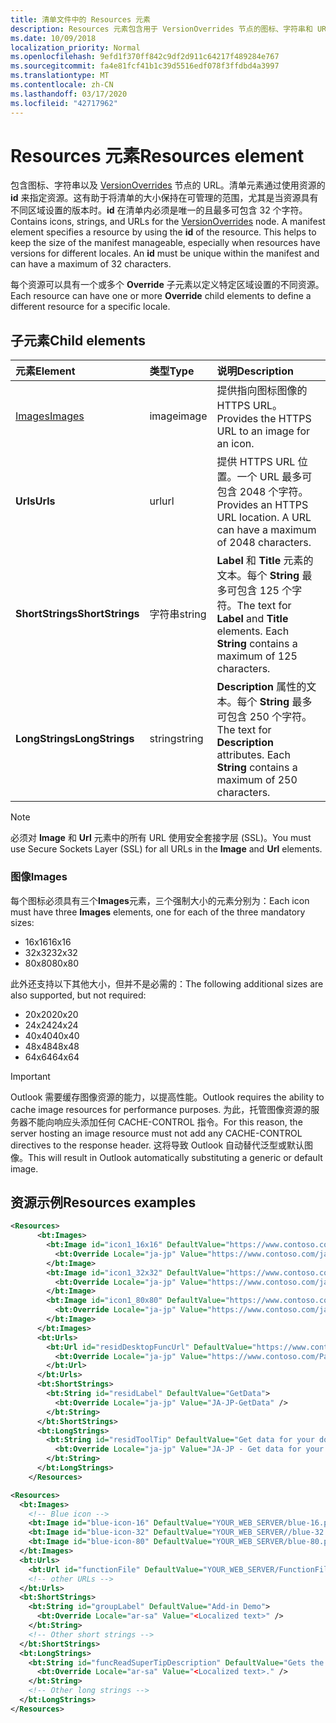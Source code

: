 ```yaml
---
title: 清单文件中的 Resources 元素
description: Resources 元素包含用于 VersionOverrides 节点的图标、字符串和 URL。
ms.date: 10/09/2018
localization_priority: Normal
ms.openlocfilehash: 9efd1f370ff842c9df2d911c64217f489284e767
ms.sourcegitcommit: fa4e81fcf41b1c39d5516edf078f3ffdbd4a3997
ms.translationtype: MT
ms.contentlocale: zh-CN
ms.lasthandoff: 03/17/2020
ms.locfileid: "42717962"
---
```

# <a name="resources-element"></a><span data-ttu-id="6ee2a-103">Resources 元素</span><span class="sxs-lookup"><span data-stu-id="6ee2a-103">Resources element</span></span>

<span data-ttu-id="6ee2a-p101">包含图标、字符串以及 [VersionOverrides](versionoverrides.md) 节点的 URL。清单元素通过使用资源的 **id** 来指定资源。这有助于将清单的大小保持在可管理的范围，尤其是当资源具有不同区域设置的版本时。**id** 在清单内必须是唯一的且最多可包含 32 个字符。</span><span class="sxs-lookup"><span data-stu-id="6ee2a-p101">Contains icons, strings, and URLs for the [VersionOverrides](versionoverrides.md) node. A manifest element specifies a resource by using the **id** of the resource. This helps to keep the size of the manifest manageable, especially when resources have versions for different locales. An **id** must be unique within the manifest and can have a maximum of 32 characters.</span></span>

<span data-ttu-id="6ee2a-108">每个资源可以具有一个或多个 **Override** 子元素以定义特定区域设置的不同资源。</span><span class="sxs-lookup"><span data-stu-id="6ee2a-108">Each resource can have one or more **Override** child elements to define a different resource for a specific locale.</span></span>

## <a name="child-elements"></a><span data-ttu-id="6ee2a-109">子元素</span><span class="sxs-lookup"><span data-stu-id="6ee2a-109">Child elements</span></span>

|  <span data-ttu-id="6ee2a-110">元素</span><span class="sxs-lookup"><span data-stu-id="6ee2a-110">Element</span></span> |  <span data-ttu-id="6ee2a-111">类型</span><span class="sxs-lookup"><span data-stu-id="6ee2a-111">Type</span></span>  |  <span data-ttu-id="6ee2a-112">说明</span><span class="sxs-lookup"><span data-stu-id="6ee2a-112">Description</span></span>  |
|:-----|:-----|:-----|
|  [<span data-ttu-id="6ee2a-113">Images</span><span class="sxs-lookup"><span data-stu-id="6ee2a-113">Images</span></span>](#images)            |  <span data-ttu-id="6ee2a-114">image</span><span class="sxs-lookup"><span data-stu-id="6ee2a-114">image</span></span>   |  <span data-ttu-id="6ee2a-115">提供指向图标图像的 HTTPS URL。</span><span class="sxs-lookup"><span data-stu-id="6ee2a-115">Provides the HTTPS URL to an image for an icon.</span></span> |
|  <span data-ttu-id="6ee2a-116">**Urls**</span><span class="sxs-lookup"><span data-stu-id="6ee2a-116">**Urls**</span></span>                |  <span data-ttu-id="6ee2a-117">url</span><span class="sxs-lookup"><span data-stu-id="6ee2a-117">url</span></span>     |  <span data-ttu-id="6ee2a-p102">提供 HTTPS URL 位置。一个 URL 最多可包含 2048 个字符。</span><span class="sxs-lookup"><span data-stu-id="6ee2a-p102">Provides an HTTPS URL location. A URL can have a maximum of 2048 characters.</span></span> |
|  <span data-ttu-id="6ee2a-120">**ShortStrings**</span><span class="sxs-lookup"><span data-stu-id="6ee2a-120">**ShortStrings**</span></span> |  <span data-ttu-id="6ee2a-121">字符串</span><span class="sxs-lookup"><span data-stu-id="6ee2a-121">string</span></span>  |  <span data-ttu-id="6ee2a-p103">**Label** 和 **Title** 元素的文本。每个 **String** 最多可包含 125 个字符。</span><span class="sxs-lookup"><span data-stu-id="6ee2a-p103">The text for **Label** and **Title** elements. Each **String** contains a maximum of 125 characters.</span></span>|
|  <span data-ttu-id="6ee2a-124">**LongStrings**</span><span class="sxs-lookup"><span data-stu-id="6ee2a-124">**LongStrings**</span></span>  |  <span data-ttu-id="6ee2a-125">string</span><span class="sxs-lookup"><span data-stu-id="6ee2a-125">string</span></span>  | <span data-ttu-id="6ee2a-p104">**Description** 属性的文本。每个 **String** 最多可包含 250 个字符。</span><span class="sxs-lookup"><span data-stu-id="6ee2a-p104">The text for **Description** attributes. Each **String** contains a maximum of 250 characters.</span></span>|

> [!NOTE]
> <span data-ttu-id="6ee2a-128">必须对 **Image** 和 **Url** 元素中的所有 URL 使用安全套接字层 (SSL)。</span><span class="sxs-lookup"><span data-stu-id="6ee2a-128">You must use Secure Sockets Layer (SSL) for all URLs in the **Image** and **Url** elements.</span></span>

### <a name="images"></a><span data-ttu-id="6ee2a-129">图像</span><span class="sxs-lookup"><span data-stu-id="6ee2a-129">Images</span></span>
<span data-ttu-id="6ee2a-130">每个图标必须具有三个**Images**元素，三个强制大小的元素分别为：</span><span class="sxs-lookup"><span data-stu-id="6ee2a-130">Each icon must have three **Images** elements, one for each of the three mandatory sizes:</span></span>

- <span data-ttu-id="6ee2a-131">16x16</span><span class="sxs-lookup"><span data-stu-id="6ee2a-131">16x16</span></span>
- <span data-ttu-id="6ee2a-132">32x32</span><span class="sxs-lookup"><span data-stu-id="6ee2a-132">32x32</span></span>
- <span data-ttu-id="6ee2a-133">80x80</span><span class="sxs-lookup"><span data-stu-id="6ee2a-133">80x80</span></span>

<span data-ttu-id="6ee2a-134">此外还支持以下其他大小，但并不是必需的：</span><span class="sxs-lookup"><span data-stu-id="6ee2a-134">The following additional sizes are also supported, but not required:</span></span>

- <span data-ttu-id="6ee2a-135">20x20</span><span class="sxs-lookup"><span data-stu-id="6ee2a-135">20x20</span></span>
- <span data-ttu-id="6ee2a-136">24x24</span><span class="sxs-lookup"><span data-stu-id="6ee2a-136">24x24</span></span>
- <span data-ttu-id="6ee2a-137">40x40</span><span class="sxs-lookup"><span data-stu-id="6ee2a-137">40x40</span></span>
- <span data-ttu-id="6ee2a-138">48x48</span><span class="sxs-lookup"><span data-stu-id="6ee2a-138">48x48</span></span>
- <span data-ttu-id="6ee2a-139">64x64</span><span class="sxs-lookup"><span data-stu-id="6ee2a-139">64x64</span></span>

> [!IMPORTANT] 
> <span data-ttu-id="6ee2a-140">Outlook 需要缓存图像资源的能力，以提高性能。</span><span class="sxs-lookup"><span data-stu-id="6ee2a-140">Outlook requires the ability to cache image resources for performance purposes.</span></span> <span data-ttu-id="6ee2a-141">为此，托管图像资源的服务器不能向响应头添加任何 CACHE-CONTROL 指令。</span><span class="sxs-lookup"><span data-stu-id="6ee2a-141">For this reason, the server hosting an image resource must not add any CACHE-CONTROL directives to the response header.</span></span> <span data-ttu-id="6ee2a-142">这将导致 Outlook 自动替代泛型或默认图像。</span><span class="sxs-lookup"><span data-stu-id="6ee2a-142">This will result in Outlook automatically substituting a generic or default image.</span></span>    

## <a name="resources-examples"></a><span data-ttu-id="6ee2a-143">资源示例</span><span class="sxs-lookup"><span data-stu-id="6ee2a-143">Resources examples</span></span> 

```XML
<Resources>
      <bt:Images>
        <bt:Image id="icon1_16x16" DefaultValue="https://www.contoso.com/icon_default.png">
          <bt:Override Locale="ja-jp" Value="https://www.contoso.com/ja-jp16-icon_default.png" />
        </bt:Image>
        <bt:Image id="icon1_32x32" DefaultValue="https://www.contoso.com/icon_default.png">
          <bt:Override Locale="ja-jp" Value="https://www.contoso.com/ja-jp32-icon_default.png" />
        </bt:Image>
        <bt:Image id="icon1_80x80" DefaultValue="https://www.contoso.com/icon_default.png">
          <bt:Override Locale="ja-jp" Value="https://www.contoso.com/ja-jp80-icon_default.png" />
        </bt:Image>
      </bt:Images>
      <bt:Urls>
        <bt:Url id="residDesktopFuncUrl" DefaultValue="https://www.contoso.com/Pages/Home.aspx">
          <bt:Override Locale="ja-jp" Value="https://www.contoso.com/Pages/Home.aspx" />
        </bt:Url>
      </bt:Urls>
      <bt:ShortStrings>
        <bt:String id="residLabel" DefaultValue="GetData">
          <bt:Override Locale="ja-jp" Value="JA-JP-GetData" />
        </bt:String>
      </bt:ShortStrings>
      <bt:LongStrings>
        <bt:String id="residToolTip" DefaultValue="Get data for your document.">
          <bt:Override Locale="ja-jp" Value="JA-JP - Get data for your document." />
        </bt:String>
      </bt:LongStrings>
    </Resources>
```

```xml
<Resources>
  <bt:Images>
    <!-- Blue icon -->
    <bt:Image id="blue-icon-16" DefaultValue="YOUR_WEB_SERVER/blue-16.png"/>
    <bt:Image id="blue-icon-32" DefaultValue="YOUR_WEB_SERVER//blue-32.png"/>
    <bt:Image id="blue-icon-80" DefaultValue="YOUR_WEB_SERVER/blue-80.png"/>
  </bt:Images>
  <bt:Urls>
    <bt:Url id="functionFile" DefaultValue="YOUR_WEB_SERVER/FunctionFile/Functions.html"/>
    <!-- other URLs -->
  </bt:Urls>
  <bt:ShortStrings>
    <bt:String id="groupLabel" DefaultValue="Add-in Demo">
      <bt:Override Locale="ar-sa" Value="<Localized text>" />
    </bt:String>
    <!-- Other short strings -->
  </bt:ShortStrings>
  <bt:LongStrings>
    <bt:String id="funcReadSuperTipDescription" DefaultValue="Gets the subject of the message or appointment.">
      <bt:Override Locale="ar-sa" Value="<Localized text>." />
    </bt:String>
    <!-- Other long strings -->
  </bt:LongStrings>
</Resources>
```
